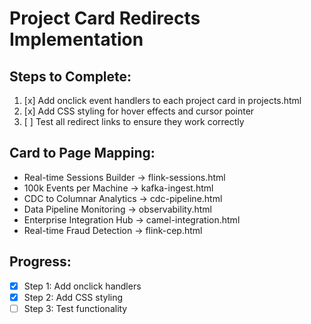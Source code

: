 # Project Card Redirects Implementation

## Steps to Complete:
1. [x] Add onclick event handlers to each project card in projects.html
2. [x] Add CSS styling for hover effects and cursor pointer
3. [ ] Test all redirect links to ensure they work correctly

## Card to Page Mapping:
- Real-time Sessions Builder → flink-sessions.html
- 100k Events per Machine → kafka-ingest.html
- CDC to Columnar Analytics → cdc-pipeline.html
- Data Pipeline Monitoring → observability.html
- Enterprise Integration Hub → camel-integration.html
- Real-time Fraud Detection → flink-cep.html

## Progress:
- [x] Step 1: Add onclick handlers
- [x] Step 2: Add CSS styling
- [ ] Step 3: Test functionality
